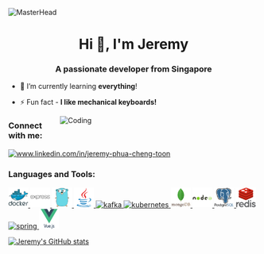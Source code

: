 ![MasterHead](https://t3.ftcdn.net/jpg/02/85/47/76/360_F_285477653_wWjCYgsDoShyZpn40xQWDp5vazcGN079.jpg)
<h1 align="center">Hi 👋, I'm Jeremy</h1>
<h3 align="center">A passionate developer from Singapore</h3>

- 🌱 I’m currently learning **everything**!

- ⚡ Fun fact - **I like mechanical keyboards!**

<img align="right" alt="Coding" width="400" src="https://camo.githubusercontent.com/a149d760600c7e9e5c11cb70b1a0f9db47f7ba432037fb17dd8437d10fa80b63/68747470733a2f2f74656e6f722e636f6d2f766965772f62726f6f6b6c796e39392d6e6f6963652d6a616b652d706572616c74612d616e64792d73616d626572672d6e6963652d6769662d31343233343831392e676966">

<h3 align="left">Connect with me:</h3>
<p align="left">
<a href="https://linkedin.com/in/www.linkedin.com/in/jeremy-phua-cheng-toon" target="blank"><img align="center" src="https://raw.githubusercontent.com/rahuldkjain/github-profile-readme-generator/master/src/images/icons/Social/linked-in-alt.svg" alt="www.linkedin.com/in/jeremy-phua-cheng-toon" height="30" width="40" /></a>
</p>

<h3 align="left">Languages and Tools:</h3>
<p align="left"> <a href="https://www.docker.com/" target="_blank" rel="noreferrer"> <img src="https://raw.githubusercontent.com/devicons/devicon/master/icons/docker/docker-original-wordmark.svg" alt="docker" width="40" height="40"/> </a> <a href="https://expressjs.com" target="_blank" rel="noreferrer"> <img src="https://raw.githubusercontent.com/devicons/devicon/master/icons/express/express-original-wordmark.svg" alt="express" width="40" height="40"/> </a> <a href="https://golang.org" target="_blank" rel="noreferrer"> <img src="https://raw.githubusercontent.com/devicons/devicon/master/icons/go/go-original.svg" alt="go" width="40" height="40"/> </a> <a href="https://www.java.com" target="_blank" rel="noreferrer"> <img src="https://raw.githubusercontent.com/devicons/devicon/master/icons/java/java-original.svg" alt="java" width="40" height="40"/> </a> <a href="https://kafka.apache.org/" target="_blank" rel="noreferrer"> <img src="https://www.vectorlogo.zone/logos/apache_kafka/apache_kafka-icon.svg" alt="kafka" width="40" height="40"/> </a> <a href="https://kubernetes.io" target="_blank" rel="noreferrer"> <img src="https://www.vectorlogo.zone/logos/kubernetes/kubernetes-icon.svg" alt="kubernetes" width="40" height="40"/> </a> <a href="https://www.mongodb.com/" target="_blank" rel="noreferrer"> <img src="https://raw.githubusercontent.com/devicons/devicon/master/icons/mongodb/mongodb-original-wordmark.svg" alt="mongodb" width="40" height="40"/> </a> <a href="https://nodejs.org" target="_blank" rel="noreferrer"> <img src="https://raw.githubusercontent.com/devicons/devicon/master/icons/nodejs/nodejs-original-wordmark.svg" alt="nodejs" width="40" height="40"/> </a> <a href="https://www.postgresql.org" target="_blank" rel="noreferrer"> <img src="https://raw.githubusercontent.com/devicons/devicon/master/icons/postgresql/postgresql-original-wordmark.svg" alt="postgresql" width="40" height="40"/> </a> <a href="https://redis.io" target="_blank" rel="noreferrer"> <img src="https://raw.githubusercontent.com/devicons/devicon/master/icons/redis/redis-original-wordmark.svg" alt="redis" width="40" height="40"/> </a> <a href="https://spring.io/" target="_blank" rel="noreferrer"> <img src="https://www.vectorlogo.zone/logos/springio/springio-icon.svg" alt="spring" width="40" height="40"/> </a> <a href="https://vuejs.org/" target="_blank" rel="noreferrer"> <img src="https://raw.githubusercontent.com/devicons/devicon/master/icons/vuejs/vuejs-original-wordmark.svg" alt="vuejs" width="40" height="40"/> </a> </p>

[![Jeremy's GitHub stats](https://github-readme-stats.vercel.app/api?username=jeremyphua&hide=prs,issues&count_private=true&show_icons=true&theme=synthwave)](https://github.com/anuraghazra/github-readme-stats)
